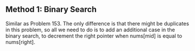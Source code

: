 ## Method 1: Binary Search

Similar as Problem 153. The only difference is that there might be duplicates in this problem, so all we need to do is to add an additional case in the binary search, to decrement the right pointer when nums[mid] is equal to nums[right].
